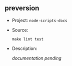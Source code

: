 ## preversion

-   Project: `node-scripts-docs`
-   Source:

    ```shell
    make lint test
    ```

-   Description:

    _documentation pending_
